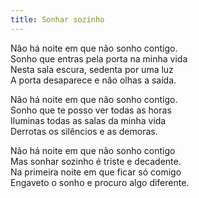 ```yaml
---
title: Sonhar sozinho
---
```


Não há noite em que não sonho contigo.  
Sonho que entras pela porta na minha vida  
Nesta sala escura, sedenta por uma luz  
A porta desaparece e não olhas a saída.  

Não há noite em que não sonho contigo.  
Sonho que te posso ver todas as horas  
Iluminas todas as salas da minha vida  
Derrotas os silêncios e as demoras.  

Não há noite em que não sonho contigo  
Mas sonhar sozinho é triste e decadente.  
Na primeira noite em que ficar só comigo  
Engaveto o sonho e procuro algo diferente.  